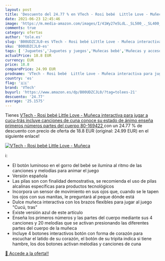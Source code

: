 ```yaml
---
layout: post
title: 'Descuento del 24.77 % en VTech - Rosi bebé  Little Love - Muñeca '
date: 2021-06-23 12:45:46
image: 'https://m.media-amazon.com/images/I/41Wy27e5LdL._SL500_._SL400_.jpg'
comments: true
category: ofertas
author: 'tole.es'
slug: 'B00UDZCJL0-es VTech - Rosi bebé Little Love - Muñeca interactiva para...'
sku: 'B00UDZCJL0-es'
tags: [ 'Juguetes','Juguetes y juegos','Muñecas bebé','Muñecas y accesorios','bebé','vtech', ]
actualPrice: 18.8 EUR
currency: EUR
price: 18.8
comparePrice: 24.99 EUR
prodname: 'VTech - Rosi bebé  Little Love - Muñeca interactiva para jugar a cucu-trás  incluye canciones de cuna  conoce su estado de ánimo  enseña primeros números  partes del cuerpo  80-169422 '
country: 'es'
flag: '🇪🇸'
brand: 'VTech'
buyurl: 'https://www.amazon.es/dp/B00UDZCJL0/?tag=tolees-21'
descuento: '24.77'
average: '25.1575'
---
```


Tienes [VTech - Rosi bebé  Little Love - Muñeca interactiva para jugar a cucu-trás  incluye canciones de cuna  conoce su estado de ánimo  enseña primeros números  partes del cuerpo  80-169422 ](https://www.amazon.es/dp/B00UDZCJL0/?tag=tolees-21) con un 24.77 % de descuento con precio de oferta de 18.8 EUR (original: 24.99 EUR) en el siguiente enlace!

[![VTech - Rosi bebé  Little Love - Muñeca ](https://m.media-amazon.com/images/I/41Wy27e5LdL._SL500_._SL400_.jpg)](https://www.amazon.es/dp/B00UDZCJL0/?tag=tolees-21)

ℹ️:

- El botón luminoso en el gorro del bebé se ilumina al ritmo de las canciones y melodías para animar el juego
- Versión española
- Las pilas son con finalidad demostrativa, se recomienda el uso de pilas alcalinas específicas para productos tecnológicos
- Incorpora un sensor de movimiento en sus ojos que, cuando se le tapen los ojos con sus manitas, le preguntará al peque dónde está
- Dulce muñeca interactiva con los brazos flexibles para jugar al juego "Cucú, tras”
- Existe versión azul de este artículo
- Enseña los primeros números y las partes del cuerpo mediante sus 4 canciones y 20 melodías que se activan presionando las diferentes partes del cuerpo de la muñeca
- Incluye 4 botones interactivos botón con forma de corazón para escuchar el latido de su corazón, el botón de su tripita indica si tiene hambre, los dos botones activan melodías y canciones de cuna

[🛒 Accede a la oferta!!](https://www.amazon.es/dp/B00UDZCJL0/?tag=tolees-21)
